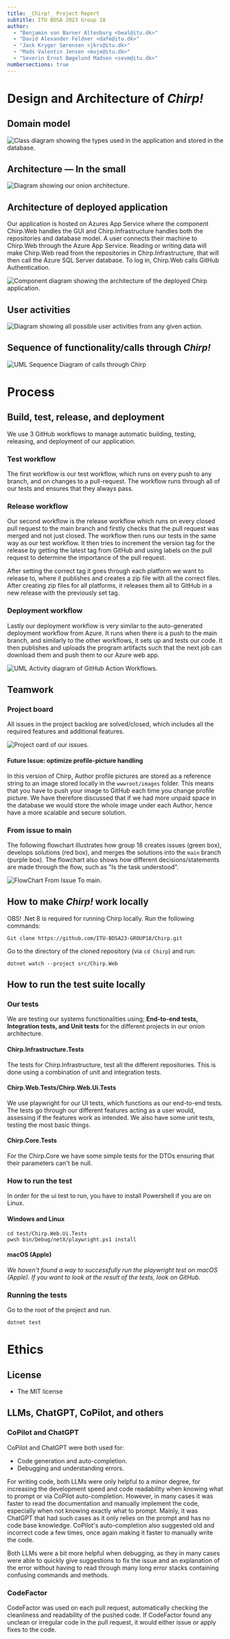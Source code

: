 ```yaml
---
title: _Chirp!_ Project Report
subtitle: ITU BDSA 2023 Group 18
author:
  - "Benjamin von Barner Altenburg <beal@itu.dk>"
  - "David Alexander Feldner <dafe@itu.dk>"
  - "Jack Kryger Sørensen <jkrs@itu.dk>"
  - "Mads Valentin Jensen <mvje@itu.dk>"
  - "Severin Ernst Bøgelund Madsen <sevm@itu.dk>"
numbersections: true
---
```


# Design and Architecture of _Chirp!_

## Domain model

![Class diagram showing the types used in the application and stored in the database.](images/DomainModel.png)
<br>

## Architecture — In the small

![Diagram showing our onion architecture.](images/architecture.png)
<br>

## Architecture of deployed application

Our application is hosted on Azures App Service where the component Chirp.Web handles the GUI and Chirp.Infrastructure handles both the repositories and database model.
A user connects their machine to Chirp.Web through the Azure App Service. Reading or writing data will make Chirp.Web read from the repositories in Chirp.Infrastructure, that will then call the Azure SQL Server database. To log in, Chirp.Web calls GitHub Authentication.

![Component diagram showing the architecture of the deployed Chirp application.](images/Architecture_deployed.png)
<br>

## User activities

![Diagram showing all possible user activities from any given action.](images/userActivity.png)
<br>

## Sequence of functionality/calls through _Chirp!_

![UML Sequence Diagram of calls through Chirp](images/sequence.png)
<br>

# Process

## Build, test, release, and deployment

We use 3 GitHub workflows to manage automatic building, testing, releasing, and deployment of our application.

### Test workflow

The first workflow is our test workflow, which runs on every push to any branch, and on changes to a pull-request. The workflow runs through all of our tests and ensures that they always pass.

### Release workflow

Our second workflow is the release workflow which runs on every closed pull request to the main branch and firstly checks that the pull request was merged and not just closed. The workflow then runs our tests in the same way as our test workflow. It then tries to increment the version tag for the release by getting the latest tag from GitHub and using labels on the pull request to determine the importance of the pull request.

After setting the correct tag it goes through each platform we want to release to, where it publishes and creates a zip file with all the correct files. After creating zip files for all platforms, it releases them all to GitHub in a new release with the previously set tag.

### Deployment workflow

Lastly our deployment workflow is very similar to the auto-generated deployment workflow from Azure. It runs when there is a push to the main branch, and similarly to the other workflows, it sets up and tests our code. It then publishes and uploads the program artifacts such that the next job can download them and push them to our Azure web app.

![UML Activity diagram of GitHub Action Workflows.](images/process.png)
<br>

## Teamwork

### Project board

All issues in the project backlog are solved/closed, which includes all the required features and additional features.

![Project oard of our issues.](images/projectBoard.png)
<br>

#### Future Issue: optimize profile-picture handling

In this version of Chirp, Author profile pictures are stored as a reference string to an image stored locally in the `wwwroot/images` folder. This means that you have to push your image to GitHub each time you change profile picture. We have therefore discussed that if we had more unpaid space in the database we would store the whole image under each Author, hence have a more scalable and secure solution.

### From issue to main

The following flowchart illustrates how group 18 creates issues (green box), develops solutions (red box), and merges the solutions into the `main` branch (purple box). The flowchart also shows how different decisions/statements are made through the flow, such as "Is the task understood".

![FlowChart From Issue To main.](images/FlowFromIssue2Main.jpg)
<br>

## How to make _Chirp!_ work locally

OBS! .Net 8 is required for running Chirp locally.
Run the following commands:

```
Git clone https://github.com/ITU-BDSA23-GROUP18/Chirp.git
```

Go to the directory of the cloned repository (via `cd Chirp`) and run:

```
dotnet watch --project src/Chirp.Web
```

## How to run the test suite locally

### Our tests

We are testing our systems functionalities using; **End-to-end tests, Integration tests, and Unit tests** for the different projects in our onion architecture.

#### Chirp.Infrastructure.Tests

The tests for Chirp.Infrastructure, test all the different repositories. This is done using a combination of unit and integration tests.

#### Chirp.Web.Tests/Chirp.Web.Ui.Tests

We use playwright for our UI tests, which functions as our end-to-end tests. The tests go through our different features acting as a user would, assessing if the features work as intended. We also have some unit tests, testing the most basic things.

#### Chirp.Core.Tests

For the Chirp.Core we have some simple tests for the DTOs ensuring that their parameters can't be null.

### How to run the test

In order for the ui test to run, you have to install Powershell if you are on Linux.

#### Windows and Linux

```
cd test/Chirp.Web.Ui.Tests
pwsh bin/Debug/netX/playwright.ps1 install
```

#### macOS (Apple)

*We haven't found a way to successfully run the playwright test on macOS (Apple). If you want to look at the result of the tests, look on GitHub.*

### Running the tests

Go to the root of the project and run.

```
dotnet test
```


# Ethics

## License

- The MIT license

## LLMs, ChatGPT, CoPilot, and others

### CoPilot and ChatGPT

CoPilot and ChatGPT were both used for:

- Code generation and auto-completion.
- Debugging and understanding errors.

For writing code, both LLMs were only helpful to a minor degree, for increasing the development speed and code readability when knowing what to prompt or via CoPilot auto-completion. However, in many cases it was faster to read the documentation and manually implement the code, especially when not knowing exactly what to prompt. Mainly, it was ChatGPT that had such cases as it only relies on the prompt and has no code base knowledge. CoPilot's auto-completion also suggested old and incorrect code a few times, once again making it faster to manually write the code.

Both LLMs were a bit more helpful when debugging, as they in many cases were able to quickly give suggestions to fix the issue and an explanation of the error without having to read through many long error stacks containing confusing commands and methods.

### CodeFactor

CodeFactor was used on each pull request, automatically checking the cleanliness and readability of the pushed code. If CodeFactor found any unclean or irregular code in the pull request, it would either issue or apply fixes to the code.
